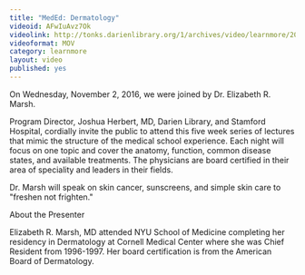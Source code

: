```yaml
---
title: "MedEd: Dermatology"
videoid: AFwIuAvz7Ok
videolink: http://tonks.darienlibrary.org/1/archives/video/learnmore/20161102_medEd_dermatology.mov
videoformat: MOV
category: learnmore
layout: video
published: yes
---
```


On Wednesday, November 2, 2016, we were joined by Dr. Elizabeth R. Marsh. 

Program Director, Joshua Herbert, MD, Darien Library, and Stamford Hospital, cordially invite the public to attend this five week series of lectures that mimic the structure of the medical school experience. Each night will focus on one topic and cover the anatomy, function, common disease states, and available treatments. The physicians are board certified in their area of speciality and leaders in their fields.

Dr. Marsh will speak on skin cancer, sunscreens, and simple skin care to "freshen not frighten."

About the Presenter

Elizabeth R. Marsh, MD attended NYU School of Medicine completing her residency in Dermatology at Cornell Medical Center where she was Chief Resident from 1996-1997. Her board certification is from the American Board of Dermatology.